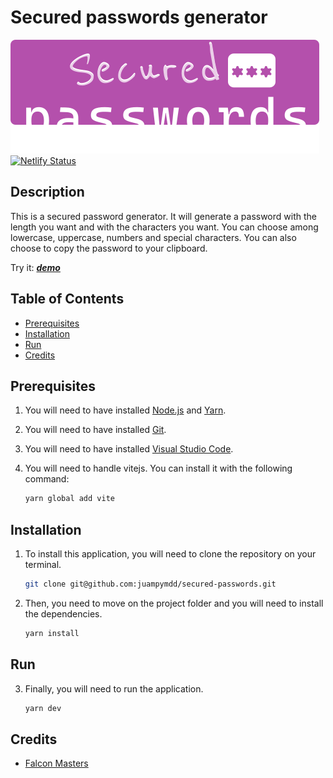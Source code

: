 # Secured passwords generator
![imagen](./src/assets/logowhite.svg)
[![Netlify Status](https://api.netlify.com/api/v1/badges/75753c2f-082c-4c2e-8841-bb8b1feaa464/deploy-status)](https://app.netlify.com/sites/mad-secpwd/deploys)
## Description

This is a secured password generator. It will generate a password with the length you want and with the characters you want. You can choose among lowercase, uppercase, numbers and special characters. You can also choose to copy the password to your clipboard.

Try it: ***[demo](https://mad-secpwd.netlify.app/)***

## Table of Contents

* [Prerequisites](#Prerequisites)
* [Installation](#installation)
* [Run](#Run)
* [Credits](#Credits)


## Prerequisites
1. You will need to have installed [Node.js](https://nodejs.org/en/) and [Yarn](https://yarnpkg.com/).

2. You will need to have installed [Git](https://git-scm.com/).

3. You will need to have installed [Visual Studio Code](https://code.visualstudio.com/).

4. You will need to handle vitejs. You can install it with the following command:

    ```bash
    yarn global add vite
    ``` 
## Installation

1. To install this application, you will need to clone the repository on your terminal.

    ```bash
    git clone git@github.com:juampymdd/secured-passwords.git
    ```
2. Then, you need to move on the project folder and you will need to install the dependencies.

    ```bash
    yarn install
    ```

## Run 
3. Finally, you will need to run the application.

    ```bash
    yarn dev
    ```


## Credits

* [Falcon Masters](https://www.youtube.com/watch?v=6auQ8zu6_lw&t=4440s&ab_channel=FalconMasters)